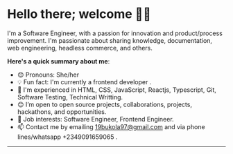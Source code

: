 # Hello there; welcome 👋🏾


I'm a Software Engineer, with a passion for innovation and product/process improvement. I'm passionate about sharing knowledge, documentation, web engineering, headless commerce, and others. 

**Here's a quick summary about me**:

- 😊 Pronouns: She/her
- 💡 Fun fact: I'm currently a frontend developer .
- 🌱 I'm experienced in HTML, CSS, JavaScript, Reactjs, Typescript, Git, Software Testing, Technical Writting.
- 😊 I’m open to open source projects, collaborations, projects, hackathons, and opportunities.
- 💼 Job interests: Software Engineer, Frontend Engineer.
- 📫 Contact me by emailing 19bukola97@gmail.com  and via phone lines/whatsapp +2349091659065 .

---

